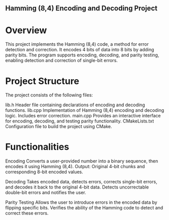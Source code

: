 ## Hamming (8,4) Encoding and Decoding Project
# Overview
This project implements the Hamming (8,4) code, a method for error detection and correction. It encodes 4 bits of data into 8 bits by adding parity bits. The program supports encoding, decoding, and parity testing, enabling detection and correction of single-bit errors.

# Project Structure
The project consists of the following files:

lib.h
Header file containing declarations of encoding and decoding functions.
lib.cpp
Implementation of Hamming (8,4) encoding and decoding logic. Includes error correction.
main.cpp
Provides an interactive interface for encoding, decoding, and testing parity functionality.
CMakeLists.txt
Configuration file to build the project using CMake.


# Functionalities

Encoding
Converts a user-provided number into a binary sequence, then encodes it using Hamming (8,4).
Output: Original 4-bit chunks and corresponding 8-bit encoded values.

Decoding
Takes encoded data, detects errors, corrects single-bit errors, and decodes it back to the original 4-bit data.
Detects uncorrectable double-bit errors and notifies the user.

Parity Testing
Allows the user to introduce errors in the encoded data by flipping specific bits.
Verifies the ability of the Hamming code to detect and correct these errors.
